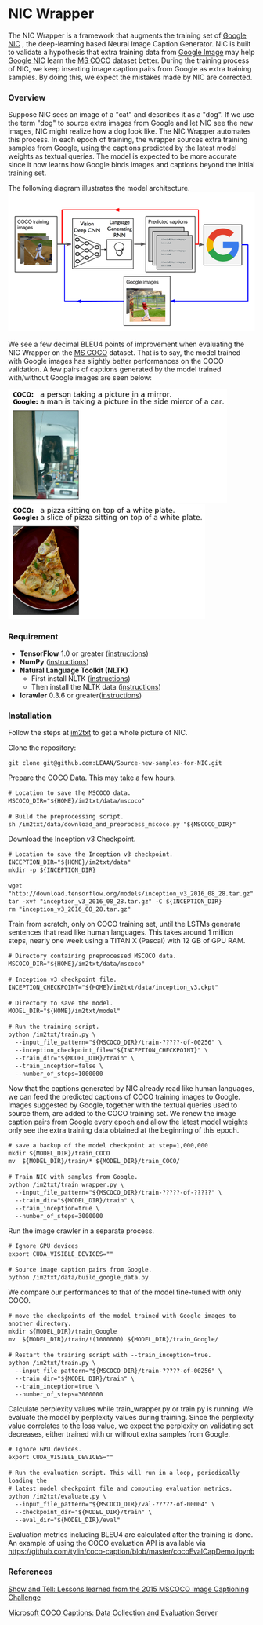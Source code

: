 # NIC Wrapper
The NIC Wrapper is a framework that augments the training set of [Google NIC](https://github.com/tensorflow/models/tree/master/research/im2txt#contact)
, the deep-learning based Neural Image Caption Generator. NIC is built to validate a hypothesis that extra training data from [Google Image](https://images.google.com/)
 may help [Google NIC](https://github.com/tensorflow/models/tree/master/research/im2txt#contact)
  learn the [MS COCO](http://cocodataset.org/#home) dataset better.
  During the training process of NIC, we keep inserting image caption pairs from Google as extra training samples.
  By doing this, we expect the mistakes made by NIC are corrected. 
  
<!--- just 
### Contents
* [Overview](#overview)
* [Requirement](#requirement)
* [Installation](#installation)
* [References](#references)
* [Contact](#contact)
--->
### Overview
Suppose NIC sees an image of a "cat" and describes it as a "dog". If we use the term "dog"
to source extra images from Google and let NIC see the new images, NIC might
realize how a dog look like. 
The NIC Wrapper automates this process. In each epoch of training, the wrapper sources extra training samples from Google, using the captions predicted by the latest model weights as textual queries. The model is expected to be more accurate since it now learns how Google binds images and captions beyond the initial training set.

The following diagram illustrates the model architecture.
![Show and Tell Architecture](phase2.png)

We see a few decimal BLEU4 points of improvement when evaluating the NIC Wrapper on the
[MS COCO](http://cocodataset.org/#home) dataset. That is to say, the model trained with Google images has slightly better performances on the COCO validation. 
A few pairs of captions generated by the model trained with/without Google images are
seen below:
<!--- just 
COCO: a pizza sitting on top of a white plate .\n             |  COCO: a person taking a picture in a mirror .
Google: a slice of pizza sitting on top of a white plate .    |  Google: a man is taking a picture in the side mirror of a car .
--->


<img src="demo-mirror.png" height="233"/> <img src="demo-pizza.png" height="233"/> 



### Requirement

* **TensorFlow** 1.0 or greater ([instructions](https://www.tensorflow.org/install/))
* **NumPy** ([instructions](http://www.scipy.org/install.html))
* **Natural Language Toolkit (NLTK)**
    * First install NLTK ([instructions](http://www.nltk.org/install.html))
    * Then install the NLTK data ([instructions](http://www.nltk.org/data.html))
* **Icrawler** 0.3.6 or greater([instructions](https://github.com/hellock/icrawler))  

### Installation
Follow the steps at [im2txt](https://github.com/tensorflow/models/blob/master/research/im2txt/README.md) to get a whole picture of NIC.

Clone the repository:
```shell
git clone git@github.com:LEAAN/Source-new-samples-for-NIC.git
```

Prepare the COCO Data. This may take a few hours.
```shell
# Location to save the MSCOCO data.
MSCOCO_DIR="${HOME}/im2txt/data/mscoco"

# Build the preprocessing script.
sh /im2txt/data/download_and_preprocess_mscoco.py "${MSCOCO_DIR}"
```
Download the Inception v3 Checkpoint.
```shell
# Location to save the Inception v3 checkpoint.
INCEPTION_DIR="${HOME}/im2txt/data"
mkdir -p ${INCEPTION_DIR}

wget "http://download.tensorflow.org/models/inception_v3_2016_08_28.tar.gz"
tar -xvf "inception_v3_2016_08_28.tar.gz" -C ${INCEPTION_DIR}
rm "inception_v3_2016_08_28.tar.gz"
```
Train from scratch, only on COCO training set, until the LSTMs 
generate sentences that read like human languages. This takes around 
1 million steps, nearly one week using a TITAN X (Pascal) with 12 GB of GPU RAM.
```shell
# Directory containing preprocessed MSCOCO data.
MSCOCO_DIR="${HOME}/im2txt/data/mscoco"

# Inception v3 checkpoint file.
INCEPTION_CHECKPOINT="${HOME}/im2txt/data/inception_v3.ckpt"

# Directory to save the model.
MODEL_DIR="${HOME}/im2txt/model"

# Run the training script.
python /im2txt/train.py \
  --input_file_pattern="${MSCOCO_DIR}/train-?????-of-00256" \
  --inception_checkpoint_file="${INCEPTION_CHECKPOINT}" \
  --train_dir="${MODEL_DIR}/train" \
  --train_inception=false \
  --number_of_steps=1000000
```

Now that the captions generated by NIC already
read like human languages, we can feed the predicted
captions of COCO training images to Google. Images suggested by Google, together
with the textual queries used to source them, are added to the COCO training set.
We renew the image caption pairs from Google every epoch and allow
the latest model weights only see the extra training data obtained 
at the beginning of this epoch.

```shell
# save a backup of the model checkpoint at step=1,000,000
mkdir ${MODEL_DIR}/train_COCO
mv  ${MODEL_DIR}/train/* ${MODEL_DIR}/train_COCO/

# Train NIC with samples from Google.
python /im2txt/train_wrapper.py \
  --input_file_pattern="${MSCOCO_DIR}/train-?????-of-?????" \
  --train_dir="${MODEL_DIR}/train" \
  --train_inception=true \
  --number_of_steps=3000000
```
Run the image crawler in a separate process. 
```shell
# Ignore GPU devices 
export CUDA_VISIBLE_DEVICES=""

# Source image caption pairs from Google.
python /im2txt/data/build_google_data.py
```

We compare our performances to that of the model fine-tuned with only COCO. 

```shell
# move the checkpoints of the model trained with Google images to another directory.
mkdir ${MODEL_DIR}/train_Google
mv  ${MODEL_DIR}/train/!(1000000) ${MODEL_DIR}/train_Google/

# Restart the training script with --train_inception=true.
python /im2txt/train.py \
  --input_file_pattern="${MSCOCO_DIR}/train-?????-of-00256" \
  --train_dir="${MODEL_DIR}/train" \
  --train_inception=true \
  --number_of_steps=3000000
```

Calculate perplexity values while train_wrapper.py or train.py is running.
We evaluate the model by perplexity values during training. Since the perplexity value correlates to the loss value, we expect the perplexity on validating set decreases,
either trained with or without extra samples from Google. 
```shell
# Ignore GPU devices.
export CUDA_VISIBLE_DEVICES=""

# Run the evaluation script. This will run in a loop, periodically loading the
# latest model checkpoint file and computing evaluation metrics.
python /im2txt/evaluate.py \
  --input_file_pattern="${MSCOCO_DIR}/val-?????-of-00004" \
  --checkpoint_dir="${MODEL_DIR}/train" \
  --eval_dir="${MODEL_DIR}/eval"
```

Evaluation metrics including BLEU4 are calculated after the training is done.
An example of using the COCO evaluation API is available via https://github.com/tylin/coco-caption/blob/master/cocoEvalCapDemo.ipynb 

### References
[Show and Tell: Lessons learned from the 2015 MSCOCO Image Captioning Challenge](https://arxiv.org/abs/1609.06647)

[Microsoft COCO Captions: Data Collection and Evaluation Server](https://arxiv.org/abs/1504.00325)

<!--- just 
### Contact
Zitong Lian (LEAAN | lianzitong@yahoo.com)
--->



